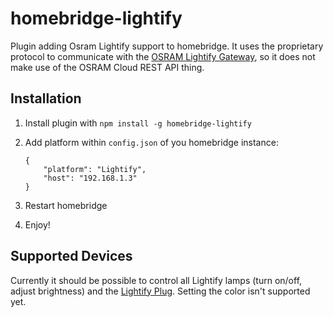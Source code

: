 # homebridge-lightify

Plugin adding Osram Lightify support to homebridge. It uses the proprietary protocol to communicate with the [OSRAM Lightify Gateway](http://amzn.to/2d9tQiU), so it does not make use of the OSRAM Cloud REST API thing.

## Installation
1. Install plugin with `npm install -g homebridge-lightify`
2. Add platform within `config.json` of you homebridge instance:

    ```
    {
        "platform": "Lightify",
        "host": "192.168.1.3"
    }
    ```
3. Restart homebridge
4. Enjoy!

## Supported Devices
Currently it should be possible to control all Lightify lamps (turn on/off, adjust brightness) and the [Lightify Plug](http://amzn.to/2d9vKQM). Setting the color isn't supported yet.
